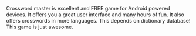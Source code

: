 Crossword master is excellent and FREE game for Android powered devices. It offers you a great user interface and many hours of fun. It also offers crosswords in more languages. This depends on dictionary database! This game is just awesome.